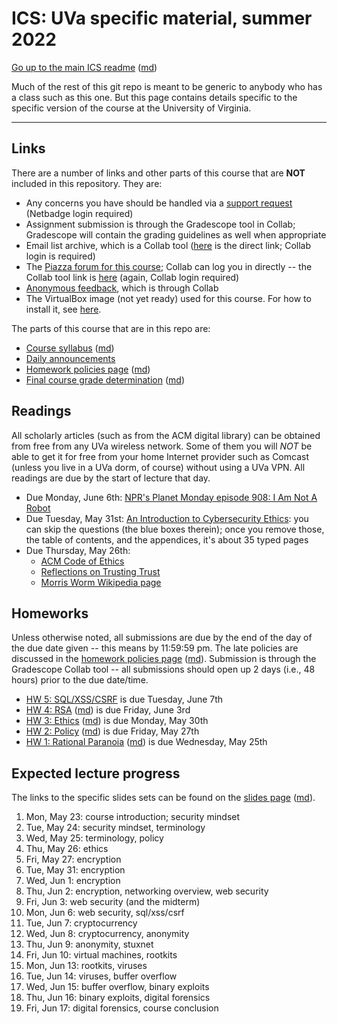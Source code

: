 ICS: UVa specific material, summer 2022
=======================================

[Go up to the main ICS readme](../readme.html) ([md](../readme.md))

Much of the rest of this git repo is meant to be generic to anybody who has a class such as this one. But this page contains details specific to the specific version of the course at the University of Virginia.

------------------------------------------------------------

Links
-----

There are a number of links and other parts of this course that are **NOT** included in this repository.  They are:

- Any concerns you have should be handled via a [support request][174] (Netbadge login required)
- Assignment submission is through the Gradescope tool in Collab; Gradescope will contain the grading guidelines as well when appropriate
- Email list archive, which is a Collab tool ([here][170] is the direct link; Collab login is required)
- The [Piazza forum for this course][152]; Collab can log you in directly -- the Collab tool link is [here][173] (again, Collab login required)
- [Anonymous feedback][172], which is through Collab
- The VirtualBox image (not yet ready) used for this course.  For how to install it, see [here](https://uva-cs.github.io/pdr/tutorials/01-intro-unix/virtual-box.html).

The parts of this course that are in this repo are:

- [Course syllabus](syllabus.html) ([md](syllabus.md))
- [Daily announcements](daily-announcements.html#/)
- [Homework policies page](hw-policies.html) ([md](hw-policies.md))
- [Final course grade determination](grades.html) ([md](grades.md))


Readings
--------

All scholarly articles (such as from the ACM digital library) can be obtained from free from any UVa wireless network.  Some of them you will *NOT* be able to get it for free from your home Internet provider such as Comcast (unless you live in a UVa dorm, of course) without using a UVa VPN.  All readings are due by the start of lecture that day.

<!--
- Due Tuesday, June 14th: Smashing the Stack for Fun and Profit, available online in [HTML](http://phrack.org/issues/49/14.html ) and [PDF](http://www-inst.eecs.berkeley.edu/~cs161/fa08/papers/stack_smashing.pdf) (a copy of the PDF is in Collab's resources as well)
-->
- Due Monday, June 6th: [NPR's Planet Monday episode 908: I Am Not A Robot](https://www.npr.org/sections/money/2019/04/24/716854013/episode-908-i-am-not-a-robot)
- Due Tuesday, May 31st: [An Introduction to Cybersecurity Ethics](https://www.scu.edu/media/ethics-center/technology-ethics/IntroToCybersecurityEthics.pdf): you can skip the questions (the blue boxes therein); once you remove those, the table of contents, and the appendices, it's about 35 typed pages
- Due Thursday, May 26th:
	- [ACM Code of Ethics](https://www.acm.org/code-of-ethics)
    - [Reflections on Trusting Trust](https://dl.acm.org/citation.cfm?id=358210)
	- [Morris Worm Wikipedia page](https://en.wikipedia.org/wiki/Morris_worm)


Homeworks
---------

Unless otherwise noted, all submissions are due by the end of the day of the due date given -- this means by 11:59:59 pm.  The late policies are discussed in the [homework policies page](hw-policies.html) ([md](hw-policies.md)).  Submission is through the Gradescope Collab tool -- all submissions should open up 2 days (i.e., 48 hours) prior to the due date/time.

<!--
- [HW 7: Forensics](../hws/hw-forensics.html) is due Wednesday, June 15th
- [HW 6: Cryptocurrency](../hws/hw-cryptocurrency.html) is due Friday, June 10th
-->
- [HW 5: SQL/XSS/CSRF](../hws/hw-sql-xss-csrf.html) is due Tuesday, June 7th
- [HW 4: RSA](../hws/hw-rsa.html) ([md](../hws/hw-rsa.md)) is due Friday, June 3rd
- [HW 3: Ethics](../hws/hw-ethics.html) ([md](../hws/hw-ethics.md)) is due Monday, May 30th
- [HW 2: Policy](../hws/hw-policy.html) ([md](../hws/hw-policy.md)) is due Friday, May 27th
- [HW 1: Rational Paranoia](../hws/hw-paranoia.html) ([md](../hws/hw-paranoia.md)) is due Wednesday, May 25th


Expected lecture progress
-------------------------

The links to the specific slides sets can be found on the [slides page](../slides/index.html) ([md](../slides/index.md)).

1. Mon, May 23: course introduction; security mindset
2. Tue, May 24: security mindset, terminology
3. Wed, May 25: terminology, policy
4. Thu, May 26: ethics
5. Fri, May 27: encryption
6. Tue, May 31: encryption
7. Wed, Jun 1: encryption
8. Thu, Jun 2: encryption, networking overview, web security
9. Fri, Jun 3: web security (and the midterm)
10. Mon, Jun 6: web security, sql/xss/csrf
11. Tue, Jun 7: cryptocurrency
12. Wed, Jun 8: cryptocurrency, anonymity
13. Thu, Jun 9: anonymity, stuxnet
14. Fri, Jun 10: virtual machines, rootkits
15. Mon, Jun 13: rootkits, viruses
16. Tue, Jun 14: viruses, buffer overflow
17. Wed, Jun 15: buffer overflow, binary exploits
18. Thu, Jun 16: binary exploits, digital forensics
19. Fri, Jun 17: digital forensics, course conclusion



[152]: https://piazza.com/class/l3i1ss70t0ngr

[01]: next_is_collab_site_email
[170]: https://collab.its.virginia.edu/portal/directtool/ac4c6d19-afa8-4da8-b2e1-125219014851/
[03]: next_is_anon_feedback
[172]: https://collab.its.virginia.edu/portal/directtool/b5ab04bb-6932-47ab-a11a-0e37f29389f7/
[04]: next_is_linktool_but_not_currently_used
[173]: https://collab.its.virginia.edu/portal/site/a0075759-cb61-4fc7-82bc-9ef856bac64a/page/9aa1caa3-e963-4aef-b7a4-d437693eea80
[174]: https://andromeda.cs.virginia.edu/satori/tickets/ticket-list/cs-3710-su-2022/
